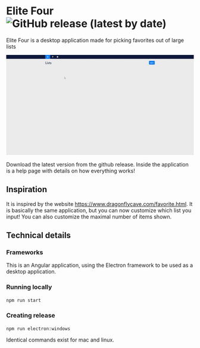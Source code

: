 # Elite Four ![GitHub release (latest by date)](https://img.shields.io/github/v/release/GreenT13/elite-four-electron)
Elite Four is a desktop application made for picking favorites out of large lists

![Example](Example.gif)

Download the latest version from the github release. Inside the application is a help page with details on how everything works!

## Inspiration
It is inspired by the website https://www.dragonflycave.com/favorite.html. It is basically the same application,
but you can now customize which list you input! You can also customize the maximal number of items shown.

## Technical details
### Frameworks
This is an Angular application, using the Electron framework to be used as a desktop application.

### Running locally
```npm run start```

### Creating release
```
npm run electron:windows
```
Identical commands exist for mac and linux.
